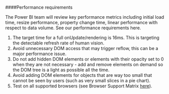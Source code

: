 ####Performance requirements

The Power BI team will review key performance metrics including initial load time, resize performance, property change time, linear performance with respect to data volume. See our performance requirements here.

1. The target time for a full onUpdate/rendering is 16ms. This is targeting the detectable refresh rate of human vision.
2. Avoid unnecessary DOM access that may trigger reflow, this can be a major performance issue.
3. Do not add hidden DOM elements or elements with their opacity set to 0 when they are not necessary - add and remove elements on demand so the DOM tree is a light as possible all the time.
4. Avoid adding DOM elements for objects that are way too small that cannot be seen by users (such as very small slices in a pie chart).
5. Test on all supported browsers (see Browser Support Matrix [here](https://support.powerbi.com/knowledgebase/articles/443109-supported-browsers-for-power-bi)).
  